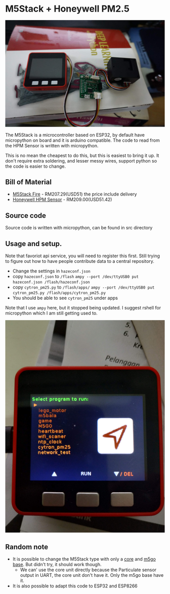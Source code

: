 # M5Stack + Honeywell PM2.5

![alt text](DSC03877.JPG)


The M5Stack is a microcontroller based on ESP32, by default have micropython on board and it is arduino compatible. The code to read from the HPM Sensor is written with micropython. 

This is no mean the cheapest to do this, but this is easiest to bring it up. It don't require extra soldering, and lesser messy wires, support python so the code is easier to change.

## Bill of Material

* [M5Stack Fire](https://www.aliexpress.com/store/product/M5Stack-NEW-PSRAM-2-0-FIRE-IoT-Kit-Dual-Core-ESP32-16M-FLash-4M-PSRAM-Development/3226069_32847906756.html?spm=2114.12010615.8148356.5.10b2562364axVV) - RM207.29(USD51) the price include delivery
* [Honeywell HPM Sensor](https://www.cytron.io/p-honeywell-pm2.5-particle-sensor-module?search=pm2.5&description=1&src=search) - RM209.00(USD51.42)

## Source code 

Source code is written with micropython, can be found in src directory

## Usage and setup. 

Note that favoriot api service, you will need to register this first. Still trying to figure out how to have people contribute data to a central repository.

* Change the settings in `hazeconf.json`
* copy `hazeconf.json` to `/flash`
`ampy --port /dev/ttyUSB0 put hazeconf.json /flash/hazeconf.json`
* copy `cytron_pm25.py` to `/flash/apps/`
`ampy --port /dev/ttyUSB0 put cytron_pm25.py /flash/apps/cytron_pm25.py`
* You should be able to see `cytron_pm25` under apps

Note that I use `ampy` here, but it stopped being updated. I suggest rshell for micropython which I am still getting used to. 

![alt text](IMG_20190318_214619.jpg)

## Random note

* It is possible to change the M5Stack type with only a [core](https://docs.m5stack.com/#/en/core/basic) and [m5go base](https://docs.m5stack.com/#/en/base/m5go_bottom). But didn't try, it should work though. 
  * We can' use the core unit directly because the Particulate sensor output in UART, the core unit don't have it. Only the m5go base have it. 
* It is also possible to adapt this code to ESP32 and ESP8266

